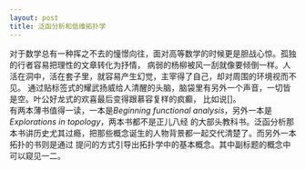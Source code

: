 ```yaml
---
layout: post
title: 泛函分析和低维拓扑学
---
```

对于数学总有一种挥之不去的憧憬向往，面对高等数学的时候更是胆战心惊。孤独的行者容易把理性的文章转化为抒情，
病弱的杨柳被风一刮就像要倾倒一样。人活在洞中，活在套子里，就容易产生幻觉，主宰得了自己，却对周围的环境视而不见。
通过贴标签式的耀武扬威给人清醒的头脑，脑袋里有另外一个声音，一切皆是空。叶公好龙式的欢喜最后变得跟慕容复样的疯癫，
比如说[]。  
有两本薄书值得一读，一本是*Beginning functional analysis*，另外一本是*Explorations in topology*，两本书都不是正儿八经
的大部头教科书。泛函分析那本书讲历史尤其过瘾，把那些概念诞生的人物背景都一起交代清楚了。而另外一本拓扑的书则是通过
提问的方式引导出拓扑学中的基本概念。其中副标题的概念中可以窥见一二。  

